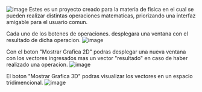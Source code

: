 ![image](https://github.com/user-attachments/assets/0abe591a-2c4e-488e-a246-0f385bf9f44c)
Estes es un proyecto creado para la materia de fisica en el cual se pueden realizar distintas operaciones matematicas, priorizando una interfaz amigable para el usuario comun.

Cada uno de los botenes de operaciones. desplegara una ventana con el resultado de dicha operacion.
![image](https://github.com/user-attachments/assets/bb142321-f480-4c1e-ab8b-2a667d90b895)



Con el boton "Mostrar Grafica 2D" podras desplegar una nueva ventana con los vectores ingresados mas un vector "resultado" en caso de haber realizado una operacion.
![image](https://github.com/user-attachments/assets/cd5fe8ff-8ed4-480e-b2db-7a68c8fecb32)

El boton "Mostrar Grafica 3D" podras visualizar los vectores en un espacio tridimencional.
![image](https://github.com/user-attachments/assets/62f1bf8e-e6f6-4cf3-97b6-ad49338637a3)


